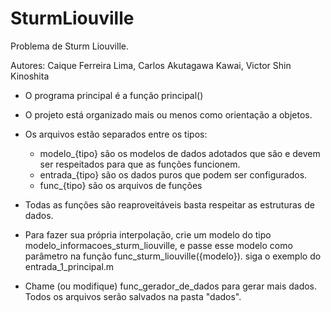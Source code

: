 SturmLiouville
==============

Problema de Sturm Liouville.

Autores: Caique Ferreira Lima, Carlos Akutagawa Kawai, Victor Shin Kinoshita

* O programa principal é a função principal()

* O projeto está organizado mais ou menos como orientação a objetos. 

* Os arquivos estão separados entre os tipos:
	- modelo_{tipo} são os modelos de dados adotados que são e devem ser respeitados para que as funções funcionem.
	- entrada_{tipo} são os dados puros que podem ser configurados.
	- func_{tipo} são os arquivos de funções

* Todas as funções são reaproveitáveis basta respeitar as estruturas de dados.

* Para fazer sua própria interpolação, crie um modelo do tipo modelo_informacoes_sturm_liouville, e passe esse modelo como parâmetro na função func_sturm_liouville({modelo}). siga o exemplo do entrada_1_principal.m

* Chame (ou modifique) func_gerador_de_dados para gerar mais dados. Todos os arquivos serão salvados na pasta "dados".